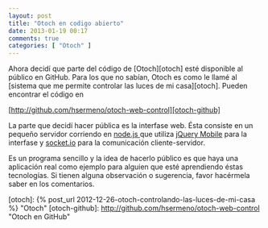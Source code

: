 ```yaml
---
layout: post
title: "Otoch en codigo abierto"
date: 2013-01-19 00:17
comments: true
categories: [ "Otoch" ]
---
```


Ahora decidí que parte del código de [Otoch][otoch] esté disponible al público en GitHub. Para los que no sabían,
Otoch es como le llamé al [sistema que me permite controlar las luces de mi casa][otoch]. Pueden encontrar el código
en

[http://github.com/hsermeno/otoch-web-control][otoch-github]

La parte que decidí hacer pública es la interfase web. Ésta consiste en un pequeño servidor corriendo en
[node.js ][node] que utiliza [jQuery Mobile][jquery-mobile] para la interfase y [socket.io][socket] para
la comunicación cliente-servidor.

Es un programa sencillo y la idea de hacerlo público es que haya una aplicación real como ejemplo para
alguien que esté aprendiendo éstas tecnologías. Si tienen alguna observación o sugerencia, favor hacérmela
saber en los comentarios.

[node]: http://nodejs.org/ "Node.js"
[jquery-mobile]: http://jquerymobile.com/ "jQuery Mobile"
[socket]: http://socket.io/ "Socket.IO"
[otoch]: {% post_url 2012-12-26-otoch-controlando-las-luces-de-mi-casa %} "Otoch"
[otoch-github]: http://github.com/hsermeno/otoch-web-control "Otoch en GitHub"